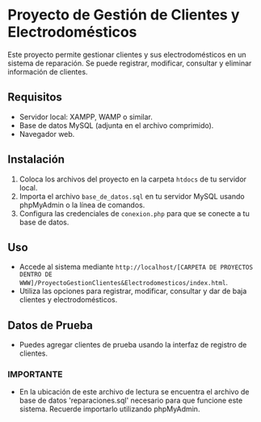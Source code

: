 # Proyecto de Gestión de Clientes y Electrodomésticos

Este proyecto permite gestionar clientes y sus electrodomésticos en un sistema de reparación. Se puede registrar, modificar, consultar y eliminar información de clientes.

## Requisitos
- Servidor local: XAMPP, WAMP o similar.
- Base de datos MySQL (adjunta en el archivo comprimido).
- Navegador web.

## Instalación
1. Coloca los archivos del proyecto en la carpeta `htdocs` de tu servidor local.
2. Importa el archivo `base_de_datos.sql` en tu servidor MySQL usando phpMyAdmin o la línea de comandos.
3. Configura las credenciales de `conexion.php` para que se conecte a tu base de datos.

## Uso
- Accede al sistema mediante `http://localhost/[CARPETA DE PROYECTOS DENTRO DE WWW]/ProyectoGestionClientes&Electrodomesticos/index.html`.
- Utiliza las opciones para registrar, modificar, consultar y dar de baja clientes y electrodomésticos.

## Datos de Prueba
- Puedes agregar clientes de prueba usando la interfaz de registro de clientes.

### IMPORTANTE
- En la ubicación de este archivo de lectura se encuentra el archivo de base de datos 'reparaciones.sql' necesario para que funcione este sistema. Recuerde importarlo utilizando phpMyAdmin.
